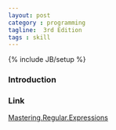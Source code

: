 ```yaml
---
layout: post
category : programming
tagline:  3rd Edition
tags : skill
---        
```

{% include JB/setup %}

### Introduction

### Link
<a target="_blank"  href="{{ BASE_PATH }}/books/Mastering.Regular.Expressions.html">Mastering.Regular.Expressions</a>